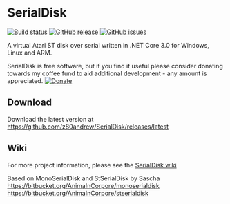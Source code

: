 # SerialDisk
[![Build status](https://ci.appveyor.com/api/projects/status/mxn16ih2tgd8ejam?svg=true)](https://ci.appveyor.com/project/z80andrew/serialdisk) [![GitHub release](https://img.shields.io/github/release/z80andrew/Serialdisk.svg)](https://github.com/z80andrew/SerialDisk/releases/latest) [![GitHub issues](https://img.shields.io/github/issues/z80andrew/SerialDisk.svg)](https://github.com/z80andrew/SerialDisk/issues)  

A virtual Atari ST disk over serial written in .NET Core 3.0 for Windows, Linux and ARM.

SerialDisk is free software, but if you find it useful please consider donating towards my coffee fund to aid additional development - any amount is appreciated. [![Donate](https://img.shields.io/badge/Donate-PayPal-green.svg)](https://www.paypal.me/z80andrew)

## Download
Download the latest version at https://github.com/z80andrew/SerialDisk/releases/latest 

## Wiki
For more project information, please see the [SerialDisk wiki](https://github.com/z80andrew/SerialDisk/wiki)  


Based on MonoSerialDisk and StSerialDisk by Sascha  
https://bitbucket.org/AnimaInCorpore/monoserialdisk  
https://bitbucket.org/AnimaInCorpore/stserialdisk  
